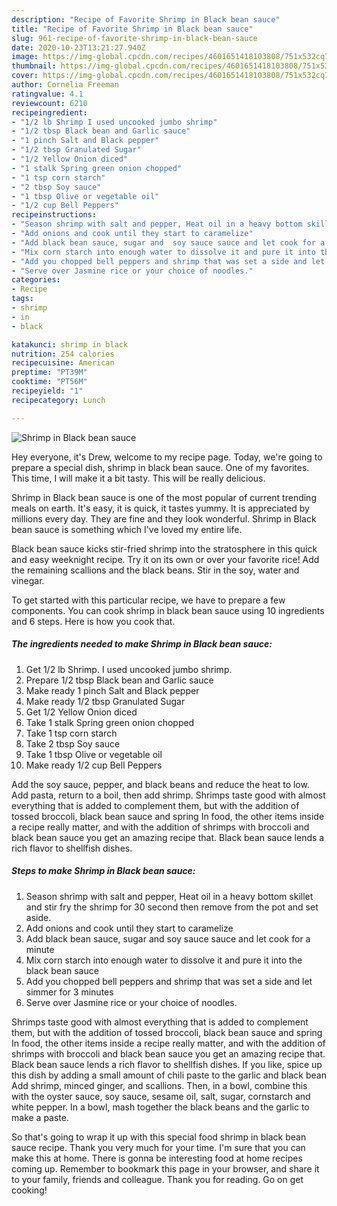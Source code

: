 ```yaml
---
description: "Recipe of Favorite Shrimp in Black bean sauce"
title: "Recipe of Favorite Shrimp in Black bean sauce"
slug: 961-recipe-of-favorite-shrimp-in-black-bean-sauce
date: 2020-10-23T13:21:27.940Z
image: https://img-global.cpcdn.com/recipes/4601651418103808/751x532cq70/shrimp-in-black-bean-sauce-recipe-main-photo.jpg
thumbnail: https://img-global.cpcdn.com/recipes/4601651418103808/751x532cq70/shrimp-in-black-bean-sauce-recipe-main-photo.jpg
cover: https://img-global.cpcdn.com/recipes/4601651418103808/751x532cq70/shrimp-in-black-bean-sauce-recipe-main-photo.jpg
author: Cornelia Freeman
ratingvalue: 4.1
reviewcount: 6210
recipeingredient:
- "1/2 lb Shrimp I used uncooked jumbo shrimp"
- "1/2 tbsp Black bean and Garlic sauce"
- "1 pinch Salt and Black pepper"
- "1/2 tbsp Granulated Sugar"
- "1/2 Yellow Onion diced"
- "1 stalk Spring green onion chopped"
- "1 tsp corn starch"
- "2 tbsp Soy sauce"
- "1 tbsp Olive or vegetable oil"
- "1/2 cup Bell Peppers"
recipeinstructions:
- "Season shrimp with salt and pepper, Heat oil in a heavy bottom skillet and stir fry the shrimp for 30 second then remove from the pot and set aside."
- "Add onions and cook until they start to caramelize"
- "Add black bean sauce, sugar and  soy sauce sauce and let cook for a minute"
- "Mix corn starch into enough water to dissolve it and pure it into the black bean sauce"
- "Add you chopped bell peppers and shrimp that was set a side and let simmer for 3 minutes"
- "Serve over Jasmine rice or your choice of noodles."
categories:
- Recipe
tags:
- shrimp
- in
- black

katakunci: shrimp in black 
nutrition: 254 calories
recipecuisine: American
preptime: "PT39M"
cooktime: "PT56M"
recipeyield: "1"
recipecategory: Lunch

---
```



![Shrimp in Black bean sauce](https://img-global.cpcdn.com/recipes/4601651418103808/751x532cq70/shrimp-in-black-bean-sauce-recipe-main-photo.jpg)

Hey everyone, it's Drew, welcome to my recipe page. Today, we're going to prepare a special dish, shrimp in black bean sauce. One of my favorites. This time, I will make it a bit tasty. This will be really delicious.

Shrimp in Black bean sauce is one of the most popular of current trending meals on earth. It's easy, it is quick, it tastes yummy. It is appreciated by millions every day. They are fine and they look wonderful. Shrimp in Black bean sauce is something which I've loved my entire life.

Black bean sauce kicks stir-fried shrimp into the stratosphere in this quick and easy weeknight recipe. Try it on its own or over your favorite rice! Add the remaining scallions and the black beans. Stir in the soy, water and vinegar.


To get started with this particular recipe, we have to prepare a few components. You can cook shrimp in black bean sauce using 10 ingredients and 6 steps. Here is how you cook that.

<!--inarticleads1-->

##### The ingredients needed to make Shrimp in Black bean sauce:

1. Get 1/2 lb Shrimp. I used uncooked jumbo shrimp.
1. Prepare 1/2 tbsp Black bean and Garlic sauce
1. Make ready 1 pinch Salt and Black pepper
1. Make ready 1/2 tbsp Granulated Sugar
1. Get 1/2 Yellow Onion diced
1. Take 1 stalk Spring green onion chopped
1. Take 1 tsp corn starch
1. Take 2 tbsp Soy sauce
1. Take 1 tbsp Olive or vegetable oil
1. Make ready 1/2 cup Bell Peppers


Add the soy sauce, pepper, and black beans and reduce the heat to low. Add pasta, return to a boil, then add shrimp. Shrimps taste good with almost everything that is added to complement them, but with the addition of tossed broccoli, black bean sauce and spring In food, the other items inside a recipe really matter, and with the addition of shrimps with broccoli and black bean sauce you get an amazing recipe that. Black bean sauce lends a rich flavor to shellfish dishes. 

<!--inarticleads2-->

##### Steps to make Shrimp in Black bean sauce:

1. Season shrimp with salt and pepper, Heat oil in a heavy bottom skillet and stir fry the shrimp for 30 second then remove from the pot and set aside.
1. Add onions and cook until they start to caramelize
1. Add black bean sauce, sugar and  soy sauce sauce and let cook for a minute
1. Mix corn starch into enough water to dissolve it and pure it into the black bean sauce
1. Add you chopped bell peppers and shrimp that was set a side and let simmer for 3 minutes
1. Serve over Jasmine rice or your choice of noodles.


Shrimps taste good with almost everything that is added to complement them, but with the addition of tossed broccoli, black bean sauce and spring In food, the other items inside a recipe really matter, and with the addition of shrimps with broccoli and black bean sauce you get an amazing recipe that. Black bean sauce lends a rich flavor to shellfish dishes. If you like, spice up this dish by adding a small amount of chili paste to the garlic and black bean Add shrimp, minced ginger, and scallions. Then, in a bowl, combine this with the oyster sauce, soy sauce, sesame oil, salt, sugar, cornstarch and white pepper. In a bowl, mash together the black beans and the garlic to make a paste. 

So that's going to wrap it up with this special food shrimp in black bean sauce recipe. Thank you very much for your time. I'm sure that you can make this at home. There is gonna be interesting food at home recipes coming up. Remember to bookmark this page in your browser, and share it to your family, friends and colleague. Thank you for reading. Go on get cooking!
